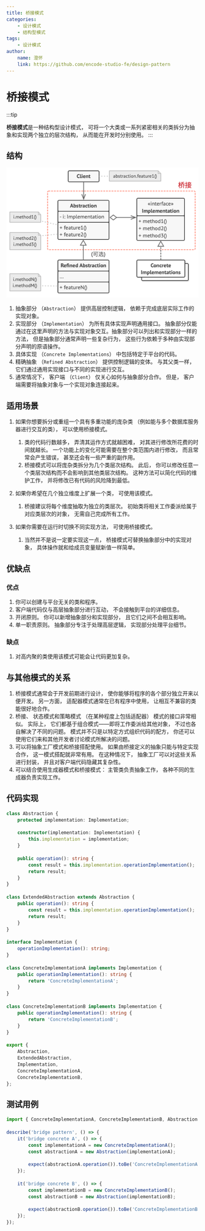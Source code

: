 ```yaml
---
title: 桥接模式
categories:
    - 设计模式
    - 结构型模式
tags:
    - 设计模式
author:
    name: 澄怀
    link: https://github.com/encode-studio-fe/design-pattern
---
```


# 桥接模式

:::tip

**桥接模式**是一种结构型设计模式， 可将一个大类或一系列紧密相关的类拆分为抽象和实现两个独立的层次结构， 从而能在开发时分别使用。
:::

## 结构

![birdge_structure](./birdge_structure.png)

1. 抽象部分 （`Abstraction`） 提供高层控制逻辑， 依赖于完成底层实际工作的实现对象。
2. 实现部分 （`Implementation`） 为所有具体实现声明通用接口。 抽象部分仅能通过在这里声明的方法与实现对象交互。抽象部分可以列出和实现部分一样的方法， 但是抽象部分通常声明一些复杂行为， 这些行为依赖于多种由实现部分声明的原语操作。
3. 具体实现 （`Concrete Implementations`） 中包括特定于平台的代码。
4. 精确抽象 （`Refined Abstraction`） 提供控制逻辑的变体。 与其父类一样， 它们通过通用实现接口与不同的实现进行交互。
5. 通常情况下， 客户端 （`Client`） 仅关心如何与抽象部分合作。 但是， 客户端需要将抽象对象与一个实现对象连接起来。

## 适用场景

1. 如果你想要拆分或重组一个具有多重功能的庞杂类 （例如能与多个数据库服务器进行交互的类）， 可以使用桥接模式。

    1. 类的代码行数越多， 弄清其运作方式就越困难， 对其进行修改所花费的时间就越长。 一个功能上的变化可能需要在整个类范围内进行修改， 而且常常会产生错误， 甚至还会有一些严重的副作用。
    2. 桥接模式可以将庞杂类拆分为几个类层次结构。 此后， 你可以修改任意一个类层次结构而不会影响到其他类层次结构。 这种方法可以简化代码的维护工作， 并将修改已有代码的风险降到最低。

2. 如果你希望在几个独立维度上扩展一个类， 可使用该模式。

    1. 桥接建议将每个维度抽取为独立的类层次。 初始类将相关工作委派给属于对应类层次的对象， 无需自己完成所有工作。

3. 如果你需要在运行时切换不同实现方法， 可使用桥接模式。

    1. 当然并不是说一定要实现这一点， 桥接模式可替换抽象部分中的实现对象， 具体操作就和给成员变量赋新值一样简单。

## 优缺点

### 优点

1. 你可以创建与平台无关的类和程序。
2. 客户端代码仅与高层抽象部分进行互动， 不会接触到平台的详细信息。
3. 开闭原则。 你可以新增抽象部分和实现部分， 且它们之间不会相互影响。
4. 单一职责原则。 抽象部分专注于处理高层逻辑， 实现部分处理平台细节。

### 缺点

1. 对高内聚的类使用该模式可能会让代码更加复杂。

## 与其他模式的关系

1. 桥接模式通常会于开发前期进行设计， 使你能够将程序的各个部分独立开来以便开发。 另一方面， 适配器模式通常在已有程序中使用， 让相互不兼容的类能很好地合作。
2. 桥接、 状态模式和策略模式 （在某种程度上包括适配器） 模式的接口非常相似。 实际上， 它们都基于组合模式——即将工作委派给其他对象， 不过也各自解决了不同的问题。 模式并不只是以特定方式组织代码的配方， 你还可以使用它们来和其他开发者讨论模式所解决的问题。
3. 可以将抽象工厂模式和桥接搭配使用。 如果由桥接定义的抽象只能与特定实现合作， 这一模式搭配就非常有用。 在这种情况下， 抽象工厂可以对这些关系进行封装， 并且对客户端代码隐藏其复杂性。
4. 可以结合使用生成器模式和桥接模式： 主管类负责抽象工作， 各种不同的生成器负责实现工作。

## 代码实现

```typescript
class Abstraction {
	protected implementation: Implementation;

	constructor(implementation: Implementation) {
		this.implementation = implementation;
	}

	public operation(): string {
		const result = this.implementation.operationImplementation();
		return result;
	}
}

class ExtendedAbstraction extends Abstraction {
	public operation(): string {
		const result = this.implementation.operationImplementation();
		return result;
	}
}

interface Implementation {
	operationImplementation(): string;
}

class ConcreteImplementationA implements Implementation {
	public operationImplementation(): string {
		return 'ConcreteImplementationA';
	}
}

class ConcreteImplementationB implements Implementation {
	public operationImplementation(): string {
		return 'ConcreteImplementationB';
	}
}

export {
	Abstraction,
	ExtendedAbstraction,
	Implementation,
	ConcreteImplementationA,
	ConcreteImplementationB,
};
```

## 测试用例

```typescript
import { ConcreteImplementationA, ConcreteImplementationB, Abstraction } from '../index';

describe('bridge pattern', () => {
	it('bridge concrete A', () => {
		const implementationA = new ConcreteImplementationA();
		const abstractionA = new Abstraction(implementationA);

		expect(abstractionA.operation()).toBe('ConcreteImplementationA');
	});

	it('bridge concrete B', () => {
		const implementationB = new ConcreteImplementationB();
		const abstractionB = new Abstraction(implementationB);

		expect(abstractionB.operation()).toBe('ConcreteImplementationB');
	});
});
```
